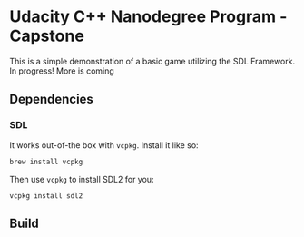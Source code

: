 # Udacity C++ Nanodegree Program - Capstone
This is a simple demonstration of a basic game utilizing the SDL Framework.
In progress! More is coming
## Dependencies
### SDL
It works out-of-the box with `vcpkg`. Install it like so:
```bash
brew install vcpkg
```
Then use `vcpkg` to install SDL2 for you:
````
vcpkg install sdl2
````

## Build
